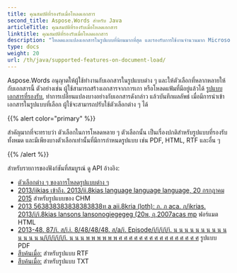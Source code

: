 ```yaml
---
title: คุณสมบัติที่รองรับเมื่อโหลดเอกสาร
second_title: Aspose.Words สําหรับ Java
articleTitle: คุณสมบัติที่รองรับเมื่อโหลดเอกสาร
linktitle: คุณสมบัติที่รองรับเมื่อโหลดเอกสาร
description: "โหลดและแปลงเอกสารในรูปแบบที่นิยมมากที่สุด และรองรับการใช้งานจํานวนมาก Microsoft Word โดดเด่น"
type: docs
weight: 20
url: /th/java/supported-features-on-document-load/
---
```


Aspose.Words อนุญาตให้ผู้ใช้ทํางานกับเอกสารในรูปแบบต่าง ๆ และให้ตัวเลือกที่หลากหลายให้กับเอกสารนี้ ตัวอย่างเช่น ผู้ใช้สามารถสร้างเอกสารจากการเกา หรือโหลดแฟ้มที่มีอยู่แล้วได้ [รูปแบบเอกสารที่รองรับ](/words/th/java/supported-document-formats/), ทําการเปลี่ยนแปลงบางอย่างกับเอกสารดังกล่าว แล้วบันทึกผลลัพธ์ เมื่อมีการนําเข้าเอกสารในรูปแบบที่เลือก ผู้ใช้จะสามารถปรับใช้ตัวเลือกต่าง ๆ ได้

{{% alert color="primary" %}}

สําคัญมากที่จะทราบว่า ตัวเลือกในการโหลดหลาย ๆ ตัวเลือกนั้น เป็นเรื่องปกติสําหรับรูปแบบที่รองรับทั้งหมด และมีเพียงบางตัวเลือกเท่านั้นที่มีการกําหนดรูปแบบ เช่น PDF, HTML, RTF และอื่น ๆ

{{% /alert %}}

สําหรับรายการของฟังก์ชันที่สมบูรณ์ ดู API อ้างอิง:

- [ตัวเลือกต่าง ๆ ของการโหลดรูปแบบต่าง ๆ](https://reference.aspose.com/words/java/com.aspose.words/loadoptions/)
- [2013/iikias เข้าถึง. 2013/ii.8kias language language language, 20 กรกฎาคม 2015](https://reference.aspose.com/words/java/com.aspose.words/chmloadoptions/) สําหรับรูปแบบของ CHM
- [2013 563838383838383838ท a aii.8kria (loth): ภ. ภ aca. ภ/ikrias. 2013/i/i.8kias lansons lansonogiegegeg (20พ, ฤ,2007acas mp](https://reference.aspose.com/words/java/com.aspose.words/htmlloadoptions/) ฟอร์แมต HTML
- [2013-48. 87/i. ส/i.i. 8/48/48/48. ส/a/i. Episode/i/i/i/i/i. น น น น น น น น น น น น น น น/i/i/i/i/i/i. น น น พ พ พ พ พ พ ศ ศ ศ ศ ศ ศ ศ ศ ศ ศ ศ ศ ศ ศ ศ ศ](https://reference.aspose.com/words/java/com.aspose.words/pdfloadoptions/) รูปแบบ PDF
- [สืบค้นเมื่อ:](https://reference.aspose.com/words/java/com.aspose.words/rtfloadoptions/) สําหรับรูปแบบ RTF
- [สืบค้นเมื่อ:](https://reference.aspose.com/words/java/com.aspose.words/txtloadoptions/) สําหรับรูปแบบ TXT